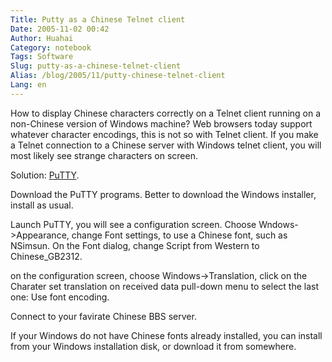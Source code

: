 ```yaml
---
Title: Putty as a Chinese Telnet client
Date: 2005-11-02 00:42
Author: Huahai
Category: notebook
Tags: Software
Slug: putty-as-a-chinese-telnet-client
Alias: /blog/2005/11/putty-chinese-telnet-client
Lang: en
---
```


How to display Chinese characters correctly on a Telnet client running on a non-Chinese version of Windows machine? Web browsers today support whatever character encodings, this is not so with Telnet client. If you make a Telnet connection to a Chinese server with Windows telnet client, you will most likely see strange characters on screen.

Solution: [PuTTY](https://www.chiark.greenend.org.uk/~sgtatham/putty/).

Download the PuTTY programs. Better to download the Windows installer, install as usual.  

Launch PuTTY, you will see a configuration screen. Choose Wndows-&gt;Appearance, change Font settings, to use a Chinese font, such as NSimsun. On the Font dialog, change Script from Western to Chinese\_GB2312.  

on the configuration screen, choose Windows-&gt;Translation, click on the Charater set translation on received data pull-down menu to select the last one: Use font encoding.  

Connect to your favirate Chinese BBS server.  

If your Windows do not have Chinese fonts already installed, you can install from your Windows installation disk, or download it from somewhere.
